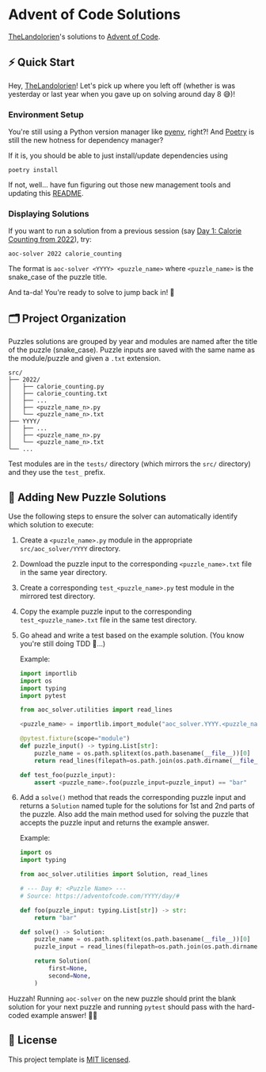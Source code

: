 # Advent of Code Solutions

[TheLandolorien](https://github.com/TheLandolorien)'s solutions to [Advent of Code](https://adventofcode.com).

## ⚡️ Quick Start

Hey, [TheLandolorien](https://github.com/TheLandolorien)! Let's pick up where you left off (whether is was yesterday or last year when you gave up on solving around day 8 😅)!

### Environment Setup

You're still using a Python version manager like [pyenv](https://github.com/pyenv/pyenv), right?! And [Poetry](https://python-poetry.org) is still the new hotness for dependency manager?

If it is, you should be able to just install/update dependencies using

```shell
poetry install
```

If not, well... have fun figuring out those new management tools and updating this [README](./README.md).

### Displaying Solutions

If you want to run a solution from a previous session (say [Day 1: Calorie Counting from 2022](https://adventofcode.com/2022/day/1)), try:

```shell
aoc-solver 2022 calorie_counting
```

The format is `aoc-solver <YYYY> <puzzle_name>` where `<puzzle_name>` is the snake_case of the puzzle title.

And ta-da! You're ready to solve to jump back in! 🎉

## 🗂️ Project Organization

Puzzles solutions are grouped by year and modules are named after the title of the puzzle (snake_case). Puzzle inputs are saved with the same name as the module/puzzle and given a `.txt` extension.

```
src/
├── 2022/
│   ├── calorie_counting.py
│   ├── calorie_counting.txt
│   ├── ...
│   ├── <puzzle_name_n>.py
│   └── <puzzle_name_n>.txt
├── YYYY/
│   ├── ...
│   ├── <puzzle_name_n>.py
│   └── <puzzle_name_n>.txt
└── ...
```

Test modules are in the `tests/` directory (which mirrors the `src/` directory) and they use the `test_` prefix.

## 🧩 Adding New Puzzle Solutions

Use the following steps to ensure the solver can automatically identify which solution to execute:

1. Create a `<puzzle_name>.py` module in the appropriate `src/aoc_solver/YYYY` directory.
1. Download the puzzle input to the corresponding `<puzzle_name>.txt` file in the same year directory.
1. Create a corresponding `test_<puzzle_name>.py` test module in the mirrored test directory.
1. Copy the example puzzle input to the corresponding `test_<puzzle_name>.txt` file in the same test directory.
1. Go ahead and write a test based on the example solution. (You know you're still doing TDD 🧪...)

   Example:

   ```python
   import importlib
   import os
   import typing
   import pytest

   from aoc_solver.utilities import read_lines

   <puzzle_name> = importlib.import_module("aoc_solver.YYYY.<puzzle_name>") # Have to use importlib due to numeric submodule name

   @pytest.fixture(scope="module")
   def puzzle_input() -> typing.List[str]:
       puzzle_name = os.path.splitext(os.path.basename(__file__))[0]
       return read_lines(filepath=os.path.join(os.path.dirname(__file__), f"{puzzle_name}.txt"))

   def test_foo(puzzle_input):
       assert <puzzle_name>.foo(puzzle_input=puzzle_input) == "bar"
   ```

1. Add a `solve()` method that reads the corresponding puzzle input and returns a `Solution` named tuple for the solutions for 1st and 2nd parts of the puzzle. Also add the main method used for solving the puzzle that accepts the puzzle input and returns the example answer.

   Example:

   ```python
   import os
   import typing

   from aoc_solver.utilities import Solution, read_lines

   # --- Day #: <Puzzle Name> ---
   # Source: https://adventofcode.com/YYYY/day/#

   def foo(puzzle_input: typing.List[str]) -> str:
       return "bar"

   def solve() -> Solution:
       puzzle_name = os.path.splitext(os.path.basename(__file__))[0]
       puzzle_input = read_lines(filepath=os.path.join(os.path.dirname(__file__), f"{puzzle_name}.txt"))

       return Solution(
           first=None,
           second=None,
       )
   ```

Huzzah! Running `aoc-solver` on the new puzzle should print the blank solution for your next puzzle and running `pytest` should pass with the hard-coded example answer! 🙌🏾

## 🪪 License

This project template is [MIT licensed](https://github.com/thelandolorien/advent-of-code/blob/main/LICENSE).
